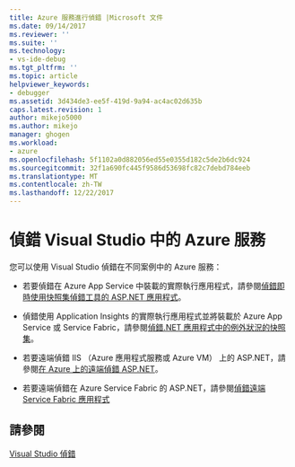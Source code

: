 ```yaml
---
title: Azure 服務進行偵錯 |Microsoft 文件
ms.date: 09/14/2017
ms.reviewer: ''
ms.suite: ''
ms.technology:
- vs-ide-debug
ms.tgt_pltfrm: ''
ms.topic: article
helpviewer_keywords:
- debugger
ms.assetid: 3d434de3-ee5f-419d-9a94-ac4ac02d635b
caps.latest.revision: 1
author: mikejo5000
ms.author: mikejo
manager: ghogen
ms.workload:
- azure
ms.openlocfilehash: 5f1102a0d882056ed55e0355d182c5de2b6dc924
ms.sourcegitcommit: 32f1a690fc445f9586d53698fc82c7debd784eeb
ms.translationtype: MT
ms.contentlocale: zh-TW
ms.lasthandoff: 12/22/2017
---
```

# <a name="debug-azure-services-in-visual-studio"></a>偵錯 Visual Studio 中的 Azure 服務

您可以使用 Visual Studio 偵錯在不同案例中的 Azure 服務：

- 若要偵錯在 Azure App Service 中裝載的實際執行應用程式，請參閱[偵錯即時使用快照集偵錯工具的 ASP.NET 應用程式](../debugger/debug-live-azure-applications.md)。

- 偵錯使用 Application Insights 的實際執行應用程式並將裝載於 Azure App Service 或 Service Fabric，請參閱[偵錯.NET 應用程式中的例外狀況的快照集](/azure/application-insights/app-insights-snapshot-debugger)。

- 若要遠端偵錯 IIS （Azure 應用程式服務或 Azure VM） 上的 ASP.NET，請參閱[在 Azure 上的遠端偵錯 ASP.NET](remote-debugging-azure.md)。

- 若要遠端偵錯在 Azure Service Fabric 的 ASP.NET，請參閱[偵錯遠端 Service Fabric 應用程式](/azure/service-fabric/service-fabric-debugging-your-application#debug-a-remote-service-fabric-application)

## <a name="see-also"></a>請參閱  
 [Visual Studio 偵錯](../debugger/index.md)

